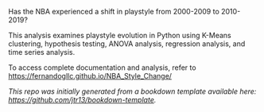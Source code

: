 Has the NBA experienced a shift in playstyle from 2000-2009 to 2010-2019?

This analysis examines playstyle evolution in Python using K-Means clustering, hypothesis testing, ANOVA analysis, regression analysis, and time series analysis.

To access complete documentation and analysis, refer to https://fernandogllc.github.io/NBA_Style_Change/

*This repo was initially generated from a bookdown template available here: https://github.com/jtr13/bookdown-template.*

